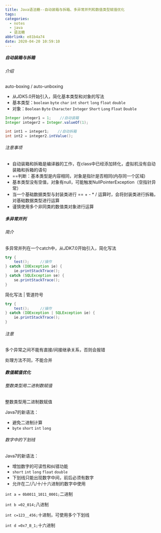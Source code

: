 ```yaml
---
title: Java语法糖--自动装箱与拆箱、多异常并列和数值类型赋值优化
tags:
categories:
  - notes
  - java
  - 语法糖
abbrlink: e81b4a74
date: 2020-04-20 10:59:10
---
```



##### 自动装箱与拆箱

###### 介绍

auto-boxing / auto-unboxing

- 从JDK5.0开始引入，简化基本类型和对象的写法
- 基本类型：`boolean` `byte` `char` `int` `short` `long` `float` `double`
- 对象：`Boolean` `Byte` `Character` `Integer` `Short` `Long` `Float` `Double`

```java
Integer integer1 = 1;    //自动装箱
Integer integer2 = Integer.valueOf(1);  

int int1 = integer1;    //自动拆箱
int int2 = integer2.intValue();
```

###### 注意事项

- 自动装箱和拆箱是编译器的工作，在class中已经添加转化，虚拟机没有自动装箱和拆箱的语句
- ==判断：基本类型是内容相同，对象是指针是否相同(内存同一个区域)
- 基本类型没有空值，对象有null，可能触发NullPointerException（空指针异常）
- 当一个基础数据类型与封装类进行 == + - * / 运算时，会将封装类进行拆箱，对基础数据类型进行运算
- 谨慎使用多个非同类的数值类对象进行运算

<!--more-->

##### 多异常并列

###### 简介

多异常并列在一个catch中，从JDK7.0开始引入，简化写法

```java
try {
    test();     //操作
} catch (IOException ie) {
    ie.printStackTrace();
} catch (SQLException se) {
    se.printStackTrace();
}
```

简化写法   | 管道符号

```java
try {
    test();     //操作
} catch (IOException | SQLException ie) {
    ie.printStackTrace();
}
```

###### 注意

多个异常之间不能有直接/间接继承关系，否则会报错

处理方法不同，不能合并

##### 数值赋值优化

###### 整数类型用二进制数赋值

整数类型用二进制数赋值

Java7的新语法：

- 避免二进制计算
- `byte` `short` `int` `long`

###### 数字中的下划线

Java7的新语法：

- 增加数字的可读性和纠错功能
- `short` `int` `long` `float` `double`
- 下划线只能出现数字中间，前后必须有数字
- 允许在二/八/十/十六进制的数字中使用

`int a = 0b0011_1011_0001;`二进制

`int b =02_014;`八进制

`int c=123__456;`十进制，可使用多个下划线

`int d =0x7_B_1;`十六进制